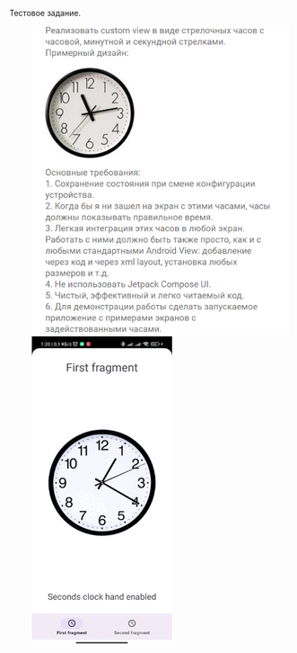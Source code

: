 Тестовое задание.

<img src="sample/task.png" height="550" width="460" hspace="40"><img src="sample/clock_sample.gif" height="550" width="250" hspace="40">